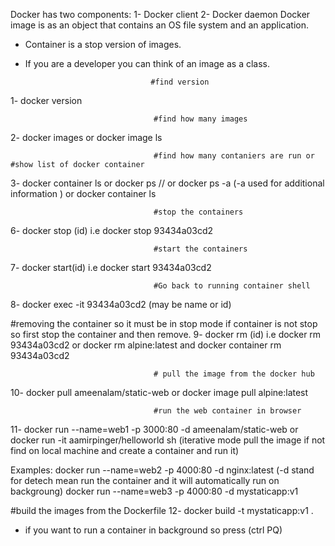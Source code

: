 Docker has two components:
1- Docker client
2- Docker daemon
Docker image is as an object that contains an OS file system and an application.

*	Container is a stop version of images.
*	If you are a developer you can think of an image as a class.

									#find version
1- docker version

									#find how many images 
2- docker images or docker image ls

									#find how many contaniers are run or  #show list of docker container
3- docker container ls or docker ps // or docker ps -a (-a used for additional information )
   			or
   docker container ls

									#stop the containers
6- docker stop (id) i.e docker stop 93434a03cd2

									#start the containers
7- docker start(id) i.e docker start 93434a03cd2


									#Go back to running container shell
8- docker exec -it 93434a03cd2 (may be name or id)

#removing the container so it must be in stop mode if container is not stop so first stop the container and then remove.
9- docker rm (id) i.e docker rm 93434a03cd2
			or
   docker rm alpine:latest
			and
   docker container rm 93434a03cd2

									# pull the image from the docker hub
10- docker pull ameenalam/static-web
			or
   docker image pull alpine:latest	

									#run the web container in browser
11- docker run --name=web1 -p 3000:80 -d ameenalam/static-web
			or
    docker run -it aamirpinger/helloworld sh (iterative mode pull the image if not find on local machine and create a container and run it)

Examples:
docker run --name=web2 -p 4000:80 -d nginx:latest (-d stand for detech mean run the container and it will automatically run on backgroung)
docker run --name=web3 -p 4000:80 -d mystaticapp:v1

#build the images from the Dockerfile
12- docker build -t mystaticapp:v1 .


*	if you want to run a container in background so press (ctrl PQ)
